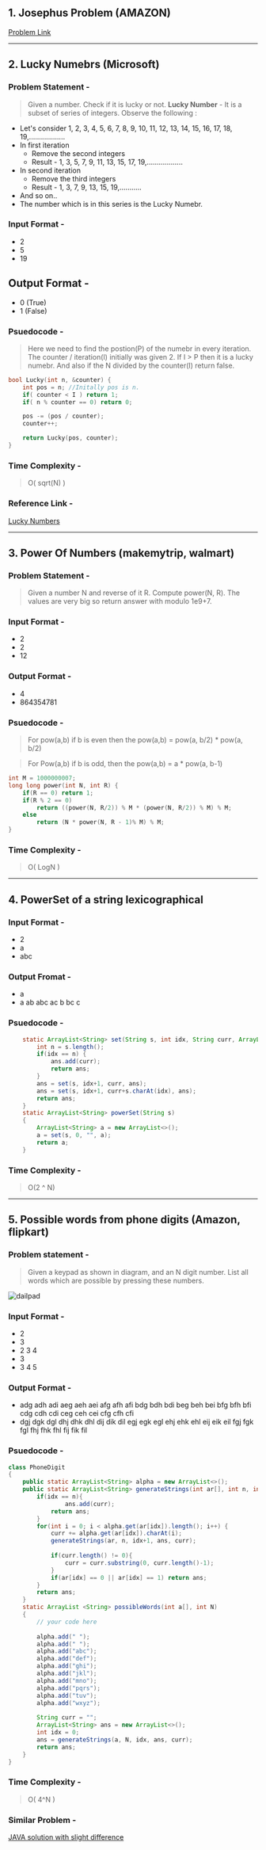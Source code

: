 ## 1. Josephus Problem (AMAZON)
[Problem Link](https://www.geeksforgeeks.org/josephus-problem-set-1-a-on-solution/)

___

## 2. Lucky Numebrs (Microsoft)
### Problem Statement - 
> Given a number. Check if it is lucky or not.
> **Lucky Number** - It is a subset of series of integers. Observe the following :
* Let's consider 1, 2, 3, 4, 5, 6, 7, 8, 9, 10, 11, 12, 13, 14, 15, 16, 17, 18, 19,..................
* In first iteration
    * Remove the second integers
    * Result - 1, 3, 5, 7, 9, 11, 13, 15, 17, 19,..................
* In second iteration
    * Remove the third integers
    * Result - 1, 3, 7, 9, 13, 15, 19,...........
* And so on..
* The number which is in this series is the Lucky Numebr.
### Input Format - 
* 2
* 5
* 19
## Output Format - 
* 0 (True)
* 1 (False)

### Psuedocode - 
> Here we need to find the postion(P) of the numebr in every iteration. The counter / iteration(I) initially was given 2.
> If I > P then it is a lucky numebr. And also if the N divided by the counter(I) return false.

```C++
bool Lucky(int n, &counter) {
    int pos = n; //Initally pos is n.
    if( counter < I ) return 1;
    if( n % counter == 0) return 0;

    pos -= (pos / counter);
    counter++;

    return Lucky(pos, counter);
}

```
### Time Complexity - 
> O( sqrt(N) )
### Reference Link - 
[Lucky Numbers](https://www.geeksforgeeks.org/lucky-numbers/)

___
## 3. Power Of Numbers (makemytrip, walmart)
### Problem Statement - 
> Given a number N and reverse of it R. Compute power(N, R). The values are very big so return answer with modulo 1e9+7.
### Input Format -
* 2
* 2
* 12
### Output Format -
* 4
* 864354781

### Psuedocode -
> For pow(a,b) if b is even then the pow(a,b) = pow(a, b/2) * pow(a, b/2)

> For Pow(a,b) if b is odd, then the pow(a,b) = a * pow(a, b-1)

```C++
int M = 1000000007;
long long power(int N, int R) {
    if(R == 0) return 1;
    if(R % 2 == 0) 
        return ((power(N, R/2)) % M * (power(N, R/2)) % M) % M;
    else
        return (N * power(N, R - 1)% M) % M;
}
```

### Time Complexity - 
> O( LogN )

___
## 4. PowerSet of a string lexicographical
### Input Format -
* 2
* a
* abc
### Output Fromat - 
* a
* a ab abc ac b bc c
### Psuedocode -
```Java
    static ArrayList<String> set(String s, int idx, String curr, ArrayList<String> ans) {
        int n = s.length();
        if(idx == n) {
            ans.add(curr);
            return ans;
        }
        ans = set(s, idx+1, curr, ans);
        ans = set(s, idx+1, curr+s.charAt(idx), ans);
        return ans;
    }
    static ArrayList<String> powerSet(String s)
    {
        ArrayList<String> a = new ArrayList<>();
        a = set(s, 0, "", a);
        return a;
    }
```
### Time Complexity -
> O(2 ^ N)

___

## 5. Possible words from phone digits (Amazon, flipkart)
### Problem statement -
> Given a keypad as shown in diagram, and an N digit number. List all words which are possible by pressing these numbers.
 
![dailpad](dailpad.png)
### Input Format - 
* 2
* 3
* 2 3 4
* 3
* 3 4 5
### Output Format - 
* adg adh adi aeg aeh aei afg afh afi bdg bdh bdi beg beh bei bfg bfh bfi cdg cdh cdi ceg ceh cei cfg cfh cfi
* dgj dgk dgl dhj dhk dhl dij dik dil egj egk egl ehj ehk ehl eij eik eil fgj fgk fgl fhj fhk fhl fij fik fil

### Psuedocode -
```Java
class PhoneDigit
{
    public static ArrayList<String> alpha = new ArrayList<>();
    public static ArrayList<String> generateStrings(int ar[], int n, int idx, ArrayList<String> ans, String curr) {
        if(idx == n){
                ans.add(curr);
            return ans;
        }
        for(int i = 0; i < alpha.get(ar[idx]).length(); i++) {
            curr += alpha.get(ar[idx]).charAt(i);
            generateStrings(ar, n, idx+1, ans, curr);
            
            if(curr.length() != 0){
                curr = curr.substring(0, curr.length()-1);
            }
            if(ar[idx] == 0 || ar[idx] == 1) return ans;
        }
        return ans;
    }
    static ArrayList <String> possibleWords(int a[], int N)
    {
        // your code here  
       
        alpha.add(" ");
        alpha.add(" ");
        alpha.add("abc");
        alpha.add("def");
        alpha.add("ghi");
        alpha.add("jkl");
        alpha.add("mno");
        alpha.add("pqrs");
        alpha.add("tuv");
        alpha.add("wxyz");
        
        String curr = "";
        ArrayList<String> ans = new ArrayList<>();
        int idx = 0;
        ans = generateStrings(a, N, idx, ans, curr);
        return ans;
    }
}
```
### Time Complexity -
> O( 4^N )

### Similar Problem -
[JAVA solution with slight difference](https://www.geeksforgeeks.org/java-arraylist-to-print-all-possible-words-from-phone-digits/?ref=rp)